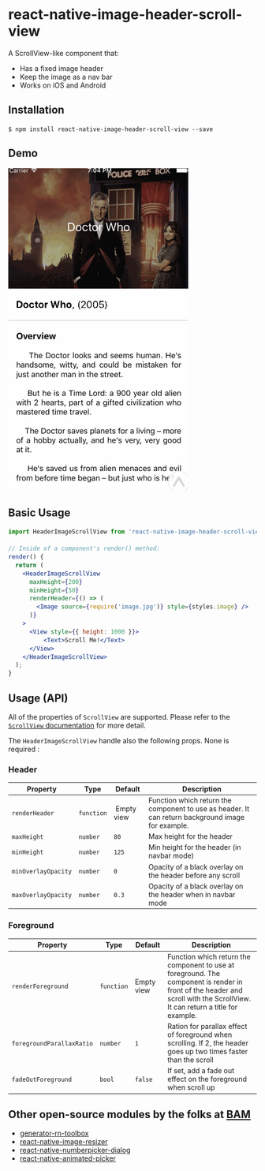 # react-native-image-header-scroll-view

A ScrollView-like component that:
 - Has a fixed image header
 - Keep the image as a nav bar
 - Works on iOS and Android

## Installation

```
$ npm install react-native-image-header-scroll-view --save
```

## Demo

![react-native-image-header-scroll-view demo](./demo.gif)

## Basic Usage 

```jsx
import HeaderImageScrollView from 'react-native-image-header-scroll-view';

// Inside of a component's render() method:
render() {
  return (
    <HeaderImageScrollView
      maxHeight={200}
      minHeight={50}
      renderHeader={() => (
        <Image source={require('image.jpg')} style={styles.image} />
      )}
    >
      <View style={{ height: 1000 }}>
          <Text>Scroll Me!</Text>
      </View>
    </HeaderImageScrollView>
  );
}
```

## Usage (API)

All of the properties of `ScrollView` are supported. Please refer to the
[`ScrollView` documentation](https://facebook.github.io/react-native/docs/scrollview.html) for more detail.

The `HeaderImageScrollView` handle also the following props. None is required :

### Header
| Property | Type | Default | Description |
| -------- | ---- | ------- | ----------- |
| `renderHeader` | `function` | Empty view | Function which return the component to use as header. It can return background image for example. |
| `maxHeight` | `number` | `80` | Max height for the header |
| `minHeight` | `number` | `125` | Min height for the header (in navbar mode) |
| `minOverlayOpacity` | `number` | `0` | Opacity of a black overlay on the header before any scroll |
| `maxOverlayOpacity` | `number` | `0.3` | Opacity of a black overlay on the header when in navbar mode |


### Foreground

| Property | Type | Default | Description |
| -------- | ---- | ------- | ----------- |
| `renderForeground` | `function` | Empty view | Function which return the component to use at foreground. The component is render in front of the header and scroll with the ScrollView. It can return a title for example.|
| `foregroundParallaxRatio` | `number` | `1` | Ration for parallax effect of foreground when scrolling. If 2, the header goes up two times faster than the scroll |
| `fadeOutForeground` | `bool` | `false` | If set, add a fade out effect on the foreground when scroll up |

## Other open-source modules by the folks at [BAM](http://github.com/bamlab)

 * [generator-rn-toolbox](https://github.com/bamlab/generator-rn-toolbox)
 * [react-native-image-resizer](https://github.com/bamlab/react-native-image-resizer)
 * [react-native-numberpicker-dialog](https://github.com/bamlab/react-native-numberpicker-dialog)
 * [react-native-animated-picker](https://github.com/bamlab/react-native-animated-picker)
